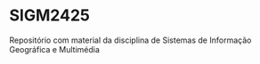 # SIGM2425
Repositório com material da disciplina de Sistemas de Informação Geográfica e Multimédia
